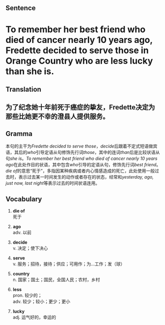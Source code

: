 ## Sentence

<h1>To remember her best friend who died of cancer nearly 10 years ago, Fredette decided to serve those in Orange Country who are less lucky than she is.</h1>

## Translation

<h2>为了纪念她十年前死于癌症的挚友，Fredette决定为那些比她更不幸的澄县人提供服务。</h2>     

## Gramma     

本句的主干为*Fredette decided to serve those*，*decide*后跟着不定式短语做宾语，其后的*who*引导定语从句修饰先行词*those*，其中的连词*than*后是比较状语从句*she is*。*To remember her best friend who died of cancer nearly 10 years ago*在此处作目的状语，其中包含*who*引导的定语从句，修饰先行词*best friend*。*die of*的意思“死于”，多指因某种疾病或者内心情感造成的死亡，此处使用一般过去时，表示过去某一时间发生的动作或者存在的状态，经常和*yesterday, ago, just now, last night*等表示过去的时间状语连用。      


## Vocabulary   

1. **die of**       
死于         

2. **ago**         
adv. 以前         

3. **decide**          
v. 决定；使下决心         

4. **serve**         
v. 服务；招待，接待；供应；可用作；为...工作；发（球）        

5. **country**        
n. 国家；国土；国民，全国人民；农村，乡村         

6. **less**        
pron. 较少的；       
adv. 较少；较小；更少；更小        

7. **lucky**        
adj. 运气好的，幸运的         
